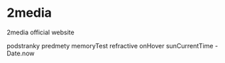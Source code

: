 # 2media
2media official website

podstranky 
predmety
memoryTest 
refractive 
onHover 
sunCurrentTime - Date.now
